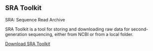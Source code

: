 ## SRA Toolkit
SRA: Sequence Read Archive

SRA Toolkit is a tool for storing and downloading raw data for second-generation sequencing, either from NCBI or from a local folder.

[Download SRA Toolkit](https://github.com/ncbi/sra-tools)
